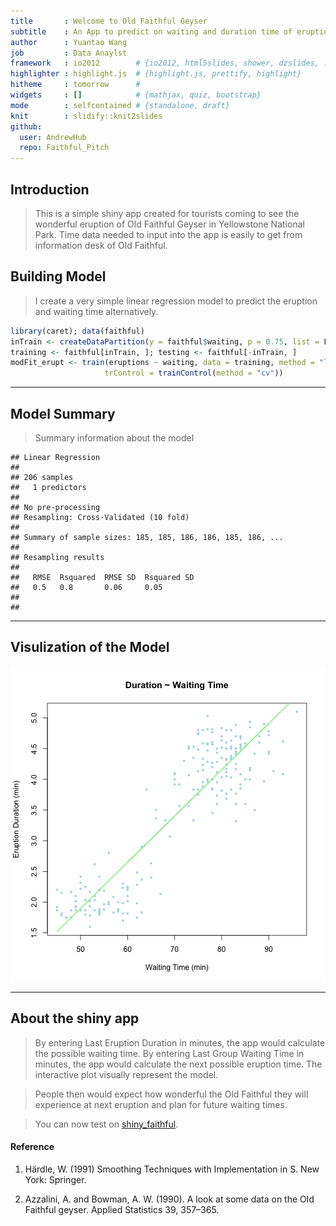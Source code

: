 ```yaml
---
title       : Welcome to Old Faithful Geyser
subtitle    : An App to predict on waiting and duration time of eruptions
author      : Yuantao Wang
job         : Data Anaylst
framework   : io2012        # {io2012, html5slides, shower, dzslides, ...}
highlighter : highlight.js  # {highlight.js, prettify, highlight}
hitheme     : tomorrow      # 
widgets     : []            # {mathjax, quiz, bootstrap}
mode        : selfcontained # {standalone, draft}
knit        : slidify::knit2slides
github:
  user: AndrewHub
  repo: Faithful_Pitch
---
```


## Introduction

> This is a simple shiny app created for tourists coming to see the wonderful eruption of Old Faithful Geyser in Yellowstone National Park. Time data needed to input into the app is easily to get from information desk of Old Faithful.

## Building Model

> I create a very simple linear regression model to predict the eruption and waiting time alternatively.


```r
library(caret); data(faithful)
inTrain <- createDataPartition(y = faithful$waiting, p = 0.75, list = F)
training <- faithful[inTrain, ]; testing <- faithful[-inTrain, ]
modFit_erupt <- train(eruptions ~ waiting, data = training, method = "lm", 
                     trControl = trainControl(method = "cv"))
```

---

## Model Summary

> Summary information about the model


```
## Linear Regression 
## 
## 206 samples
##   1 predictors
## 
## No pre-processing
## Resampling: Cross-Validated (10 fold) 
## 
## Summary of sample sizes: 185, 185, 186, 186, 185, 186, ... 
## 
## Resampling results
## 
##   RMSE  Rsquared  RMSE SD  Rsquared SD
##   0.5   0.8       0.06     0.05       
## 
## 
```

---

## Visulization of the Model

![plot of chunk unnamed-chunk-3](assets/fig/unnamed-chunk-3.png) 

---

## About the shiny app

> By entering Last Eruption Duration in minutes, the app would calculate the possible waiting time. By entering Last Group Waiting Time in minutes, the app would calculate the next possible eruption time. The interactive plot visually represent the model.

> People then would expect how wonderful the Old Faithful they will experience at next eruption and plan for future waiting times.

> You can now test on [shiny_faithful](http://rmarkdown.rstudio.com/authoring_shiny.html).

#### Reference

1. Härdle, W. (1991) Smoothing Techniques with Implementation in S. New York: Springer. 

2. Azzalini, A. and Bowman, A. W. (1990). A look at some data on the Old Faithful geyser. Applied Statistics 39, 357–365. 
